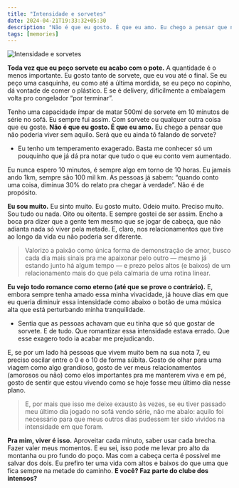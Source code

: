 ```yaml
---
title: "Intensidade e sorvetes"
date: 2024-04-21T19:33:32+05:30
description: "Não é que eu gosto. É que eu amo. Eu chego a pensar que não poderia viver sem aquilo. Será que eu ainda tô falando de sorvete?"
tags: [memories]
---
```


![Intensidade e sorvetes](https://ci3.googleusercontent.com/meips/ADKq_NaHCGc9hOIHJjnlD3uKuHo9HkzONnp9bLNxuODvly5ukGhA3moNS2cyxc7gFQw5wk_30oKl1PQVtdk67EPGq-r5WSoIKm2TllLmWy7lbbgS4w8sSCuRwSD6eXUAHRRMPatGeST6nyJ5MFbiSMIpaJ6EYFpBfuCYtaIEb6S8kRtIsnIb0pJMT2UFmms2GOG9T_YnQtja0CeczH8Ezz0LUCTgn0j5oUI0JmIUK6wSxNKDXdSU-GmCEi15QXTlx0dnIwh8CS0AbCO62ljHs8AWK-A_QuUZrKKdxzCW_Tiu=s0-d-e1-ft)

**Toda vez que eu peço sorvete eu acabo com o pote.** A quantidade é o menos importante. Eu gosto tanto de sorvete, que eu vou até o final. Se eu peço uma casquinha, eu como até a última mordida, se eu peço no copinho, dá vontade de comer o plástico. E se é delivery, dificilmente a embalagem volta pro congelador “por terminar”.

Tenho uma capacidade ímpar de matar 500ml de sorvete em 10 minutos de série no sofá. Eu sempre fui assim. Com sorvete ou qualquer outra coisa que eu goste. **Não é que eu gosto. É que eu amo.** Eu chego a pensar que não poderia viver sem aquilo. Será que eu ainda tô falando de sorvete?

-   Eu tenho um temperamento exagerado. Basta me conhecer só um pouquinho que já dá pra notar que tudo o que eu conto vem aumentado.

Eu nunca espero 10 minutos, é sempre algo em torno de 10 horas. Eu jamais ando 1km, sempre são 100 mil km. As pessoas já sabem: “quando conto uma coisa, diminua 30% do relato pra chegar à verdade”. Não é de propósito.

**Eu sou muito.** Eu sinto muito. Eu gosto muito. Odeio muito. Preciso muito. Sou tudo ou nada. Oito ou oitenta. E sempre gostei de ser assim. Encho a boca pra dizer que a gente tem mesmo que se jogar de cabeça, que não adianta nada só viver pela metade. E, claro, nos relacionamentos que tive ao longo da vida eu não poderia ser diferente.

> Valorizo a paixão como única forma de demonstração de amor, busco cada dia mais sinais pra me apaixonar pelo outro — mesmo já estando junto há algum tempo — e prezo pelos altos (e baixos) de um relacionamento mais do que pela calmaria de uma rotina linear.

**Eu vejo todo romance como eterno (até que se prove o contrário).** E, embora sempre tenha amado essa minha vivacidade, já houve dias em que eu queria diminuir essa intensidade como abaixo o botão de uma música alta que está perturbando minha tranquilidade.

-   Sentia que as pessoas achavam que eu tinha que só que gostar de sorvete. E de tudo. Que romantizar essa intensidade estava errado. Que esse exagero todo ia acabar me prejudicando.

E, se por um lado há pessoas que vivem muito bem na sua nota 7, eu preciso oscilar entre o 0 e o 10 de forma súbita. Gosto de olhar para uma viagem como algo grandioso, gosto de ver meus relacionamentos (amorosos ou não) como elos importantes pra me manterem viva e em pé, gosto de sentir que estou vivendo como se hoje fosse meu último dia nesse plano.

> E, por mais que isso me deixe exausto às vezes, se eu tiver passado meu último dia jogado no sofá vendo série, não me abalo: aquilo foi necessário para que meus outros dias pudessem ter sido vividos na intensidade em que foram.

**Pra mim, viver é isso.** Aproveitar cada minuto, saber usar cada brecha. Fazer valer meus momentos. E eu sei, isso pode me levar pro alto da montanha ou pro fundo do poço. Mas com a cabeça certa é possível me salvar dos dois. Eu prefiro ter uma vida com altos e baixos do que uma que fica sempre na metade do caminho. **E você? Faz parte do clube dos intensos?**
